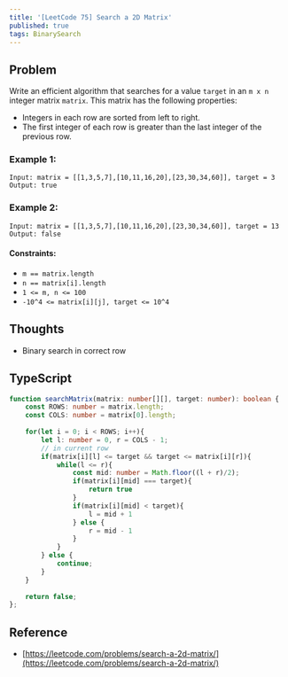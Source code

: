```yaml
---
title: '[LeetCode 75] Search a 2D Matrix'
published: true
tags: BinarySearch
---
```


## Problem

Write an efficient algorithm that searches for a value `target` in an `m x n`
integer matrix `matrix`. This matrix has the following properties:

- Integers in each row are sorted from left to right.
- The first integer of each row is greater than the last integer of the previous row.
 
### Example 1:

```
Input: matrix = [[1,3,5,7],[10,11,16,20],[23,30,34,60]], target = 3
Output: true
```

### Example 2:

```
Input: matrix = [[1,3,5,7],[10,11,16,20],[23,30,34,60]], target = 13
Output: false
```
 
#### Constraints:

- `m == matrix.length`
- `n == matrix[i].length`
- `1 <= m, n <= 100`
- `-10^4 <= matrix[i][j], target <= 10^4`

## Thoughts

- Binary search in correct row

## TypeScript

```typescript
function searchMatrix(matrix: number[][], target: number): boolean {
    const ROWS: number = matrix.length;
    const COLS: number = matrix[0].length;
    
    for(let i = 0; i < ROWS; i++){
        let l: number = 0, r = COLS - 1;
        // in current row
        if(matrix[i][l] <= target && target <= matrix[i][r]){
            while(l <= r){
                const mid: number = Math.floor((l + r)/2);
                if(matrix[i][mid] === target){
                    return true
                }
                if(matrix[i][mid] < target){
                    l = mid + 1
                } else {
                    r = mid - 1
                }
            }
        } else {
            continue;
        }
    }
    
    return false;
};
```

## Reference

- [https://leetcode.com/problems/search-a-2d-matrix/](https://leetcode.com/problems/search-a-2d-matrix/)
